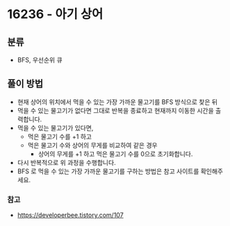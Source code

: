 # 16236 - 아기 상어

## 분류
- BFS, 우선순위 큐

## 풀이 방법
- 현재 상어의 위치에서 먹을 수 있는 가장 가까운 물고기를 BFS 방식으로 찾은 뒤
- 먹을 수 있는 물고기가 없다면 그대로 반복을 종료하고 현재까지 이동한 시간을 출력합니다.
- 먹을 수 있는 물고기가 있다면,
	- 먹은 물고기 수를 +1 하고
	- 먹은 물고기 수와 상어의 무게를 비교하여 같은 경우
		- 상어의 무게를 +1 하고 먹은 물고기 수를 0으로 초기화합니다.
- 다시 반복적으로 위 과정을 수행합니다.
- BFS 로 먹을 수 있는 가장 가까운 물고기를 구하는 방법은 참고 사이트를 확인해주세요.

### 참고
- https://developerbee.tistory.com/107
